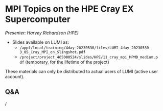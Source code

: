 # MPI Topics on the HPE Cray EX Supercomputer

*Presenter: Harvey Richardson (HPE)*

-   Slides available on LUMI as:
    -   `/appl/local/training/4day-20230530/files/LUMI-4day-20230530-3_05_Cray_MPI_on_Slingshot.pdf`
    -   `/project/project_465000524/slides/HPE/11_cray_mpi_MPMD_medium.pdf` (temporary, for the lifetime of the project)

These materials can only be distributed to actual users of LUMI (active user account).

## Q&A

/
